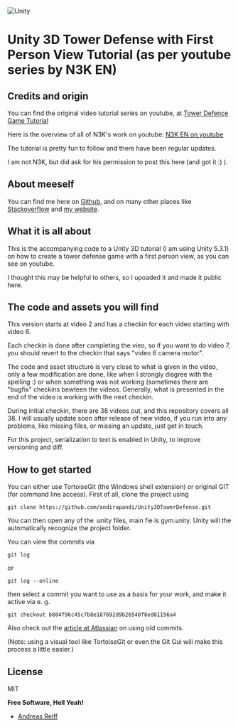 ![Unity](https://unity3d.com/profiles/unity3d/themes/unity/images/company/brand/logos/primary/unity-logo.png)

# Unity 3D Tower Defense with First Person View Tutorial (as per youtube series by N3K EN)

Credits and origin
----

You can find the original video tutorial series on youtube, at [Tower Defence Game Tutorial](https://www.youtube.com/playlist?list=PLLH3mUGkfFCU0r9DkUKwRduWpcmpAzojc)

Here is the overview of all of N3K's work on youtube: [
N3K EN on youtube](https://www.youtube.com/channel/UCtQPCnbIB7SP_gM1Xtv8bDQ)

The tutorial is pretty fun to follow and there have been regular updates.

I am not N3K, but did ask for his permission to post this here (and got it :) ).

About meeself
----
You can find me here on [Github](https://github.com/andirapandi/), and on many other places like [Stackoverflow](http://stackoverflow.com/users/586754/andreas-reiff) and [my website](http://www.andreas-reiff.de/).

What it is all about
----
This is the accompanying code to a Unity 3D tutorial (I am using Unity 5.3.1) on how to create a tower defense game with a first person view, as you can see on youtube.

I thought this may be helpful to others, so I upoaded it and made it public here.

The code and assets you will find
----
This version starts at video 2 and has a checkin for each video starting with video 6.

Each checkin is done after completing the vieo, so if you want to do video 7, you should revert to the checkin that says "video 6 camera motor".

The code and asset structure is very close to what is given in the video, only a few modification are done, like when I strongly disgree with the spelling :) or when something was not working (sometimes there are "bugfix" checkins bewteen the videos. Generally, what is presented in the end of the video is working with the next checkin.

During initial checkin, there are 38 videos out, and this repository covers all 38. I will usually update soon after release of new video, if you run into any problems, like missing files, or missing an update, just get in touch.

For this project, serialization to text is enabled in Unity, to improve versioning and diff.

How to get started
----
You can either use TortoiseGit (the Windows shell extension) or original GIT (for command line access).
First of all, clone the project using
```
git clone https://github.com/andirapandi/Unity3DTowerDefense.git
```

You can then open any of the .unity files, main fie is gym.unity. Unity will the automatically recognize the project folder.

You can view the commits via
```
git log
```
or
```
git log --online
```

then select a commit you want to use as a basis for your work, and make it active via e. g.
```
git checkout b804f96c45c7b8e187692d9b26540f8ed81156a4
```

Also check out the [article at Atlassian](https://git-scm.com/book/tr/v2/Git-Basics-Viewing-the-Commit-History) on using old commits.

(Note: using a visual tool like TortoiseGit or even the Git Gui will make this process a little easier.)

License
----

MIT

**Free Software, Hell Yeah!**

- [Andreas Reiff](http://www.andreas-reiff.de)
